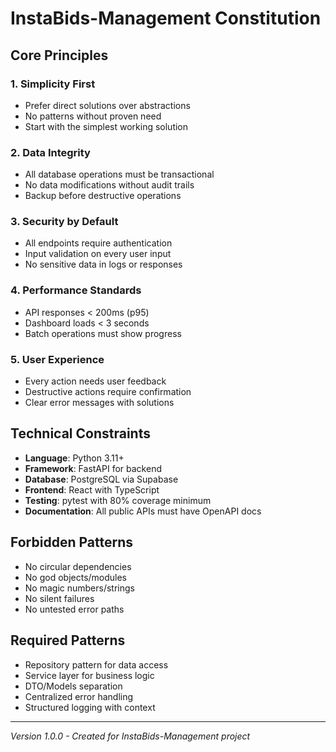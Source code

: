 # InstaBids-Management Constitution

## Core Principles

### 1. Simplicity First
- Prefer direct solutions over abstractions
- No patterns without proven need  
- Start with the simplest working solution

### 2. Data Integrity
- All database operations must be transactional
- No data modifications without audit trails
- Backup before destructive operations

### 3. Security by Default
- All endpoints require authentication
- Input validation on every user input
- No sensitive data in logs or responses

### 4. Performance Standards
- API responses < 200ms (p95)
- Dashboard loads < 3 seconds
- Batch operations must show progress

### 5. User Experience
- Every action needs user feedback
- Destructive actions require confirmation
- Clear error messages with solutions

## Technical Constraints

- **Language**: Python 3.11+
- **Framework**: FastAPI for backend
- **Database**: PostgreSQL via Supabase
- **Frontend**: React with TypeScript
- **Testing**: pytest with 80% coverage minimum
- **Documentation**: All public APIs must have OpenAPI docs

## Forbidden Patterns
- No circular dependencies
- No god objects/modules
- No magic numbers/strings
- No silent failures
- No untested error paths

## Required Patterns
- Repository pattern for data access
- Service layer for business logic
- DTO/Models separation
- Centralized error handling
- Structured logging with context

---
*Version 1.0.0 - Created for InstaBids-Management project*